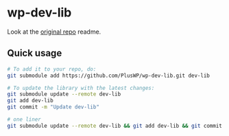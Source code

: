 # wp-dev-lib

Look at the [original repo](https://github.com/xwp/wp-dev-lib) readme.

Quick usage
---------------

```bash
# To add it to your repo, do:
git submodule add https://github.com/PlusWP/wp-dev-lib.git dev-lib

# To update the library with the latest changes:
git submodule update --remote dev-lib
git add dev-lib
git commit -m "Update dev-lib"

# one liner
git submodule update --remote dev-lib && git add dev-lib && git commit -m "Update dev-lib"
```